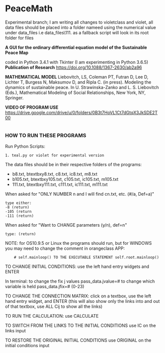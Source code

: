 # PeaceMath
Experimental branch; I am  writing all changes to violetclass and violet,
all data files should be placed into a folder nameed using the numerical value under data_files i.e data_files\111. 
as a fallback script will look in its root folder for files

**A GUI for the ordinary differential equation model of the Sustainable Peace Map**

coded in Python 3.4.1 with Tkinter (I am experimenting in Python 3.6.5)
**Publication of Research**
https://doi.org/10.1088/1367-2630/ab2a96

**MATHEMATICAL MODEL**
Liebovitch, LS, Coleman PT, Futran D, Lee D, Lichter T, Burgess N, Maksumov D, and Ripla C. (in press). Modeling the dynamics of sustainable peace. In U. Strawinska-Zanko and L. S. Liebovitch (Eds.), Mathematical Modeling of Social Relationships, New York, NY, Springer.

**VIDEO OF PROGRAM USE**
https://drive.google.com/drive/u/0/folders/0B3t7HoVL1Ct7dGtqX3JkSDE2T00

#
### HOW TO RUN THESE PROGRAMS


Run Python Scripts:

	1. teal.py or violet for experimental version

The data files should be in their respective folders of the programs:
  - b8.txt, btextbxy8.txt, c8.txt, ic8.txt, m8.txt
  - b105.txt, btextbxy105.txt, c105.txt, ic105.txt, m105.txt
  - 111.txt, btextbxy111.txt, c111.txt, ic111.txt, m111.txt

When asked for "ONLY NUMBER n and I will find cn.txt, etc. (#/a, Def=a)"

	type either:
	-8 (return)
	-105 (return
	-111 (return)

When asked for "Want to CHANGE parameters (y/n), def=n"
	
	type: (return)


NOTE: for OS10.9.5 or Linux the programs should run, but for WINDOWS you may need to change the comment in orangeclass APP: 

        # self.mainloop() TO THE EXECUTABLE STATEMENT self.root.mainloop()
	
	
TO CHANGE INITIAL CONDITIONS: use the left hand entry widgets and ENTER

In terminal:
	to change the fix j values
		pass_data.jvalue=#
	to change which variable is held
		pass_data.jfix=# (0-23)


TO CHANGE THE CONNECTION MATRIX: click on a textbox, use the left hand entry widget, and ENTER (this will also show only the links into and out of that textbox, use ALL Cij to show all the links)

TO RUN THE CALCULATION: use CALCULATE

TO SWITCH FROM THE LINKS TO THE INITIAL CONDITIONS use IC on the links input

TO RESTORE THE ORIGINAL INITIAL CONDITIONS use ORIGINAL on the initial conditions input
	
